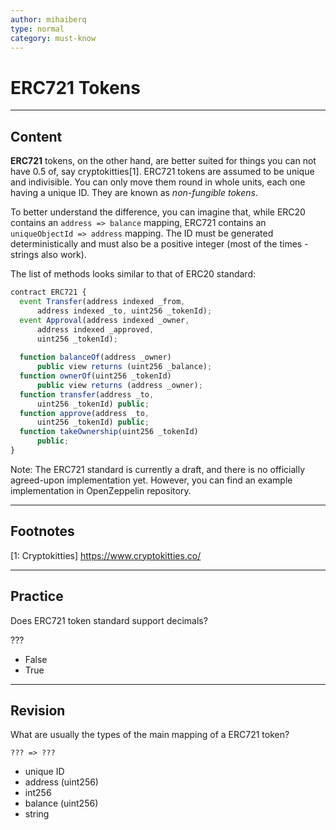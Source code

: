 ```yaml
---
author: mihaiberq
type: normal
category: must-know
---
```


# ERC721 Tokens


---

## Content

**ERC721** tokens, on the other hand, are better suited for things you can not have 0.5 of, say cryptokitties[1]. ERC721 tokens are assumed to be unique and indivisible. You can only move them round in whole units, each one having a unique ID. They are known as *non-fungible tokens*.

To better understand the difference, you can imagine that, while ERC20 contains an `address => balance` mapping, ERC721 contains an `uniqueObjectId => address` mapping. The ID must be generated deterministically and must also be a positive integer (most of the times - strings also work).

The list of methods looks similar to that of ERC20 standard:

```javascript
contract ERC721 {
  event Transfer(address indexed _from,
	  address indexed _to, uint256 _tokenId);
  event Approval(address indexed _owner,
	  address indexed _approved,
	  uint256 _tokenId);
             	
  function balanceOf(address _owner)
	  public view returns (uint256 _balance);
  function ownerOf(uint256 _tokenId)
	  public view returns (address _owner);
  function transfer(address _to,
	  uint256 _tokenId) public;
  function approve(address _to,
	  uint256 _tokenId) public;
  function takeOwnership(uint256 _tokenId)
	  public;
}
```

Note: The ERC721 standard is currently a draft, and there is no officially agreed-upon implementation yet. However, you can find an example implementation in OpenZeppelin repository.


---

## Footnotes

[1: Cryptokitties]
<https://www.cryptokitties.co/>


---

## Practice

Does ERC721 token standard support decimals?

???

- False
- True


---

## Revision

What are usually the types of the main mapping of a ERC721 token?

```plain-text
??? => ???
```

- unique ID
- address (uint256)
- int256
- balance (uint256)
- string
